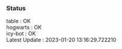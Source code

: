 ### Status


table : OK  
hogwarts : OK  
icy-bot : OK  
Latest Update : 2023-01-20 13:16:29.722210
